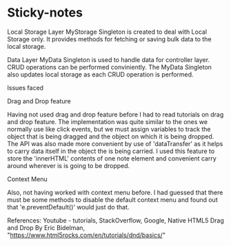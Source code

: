 # Sticky-notes

Local Storage Layer
MyStorage Singleton is created to deal with Local Storage only. It provides methods for fetching or saving bulk data to the local storage.

Data Layer
MyData Singleton is used to handle data for controller layer. CRUD operations can be performed conviniently. The MyData Singleton also updates local storage as each CRUD operation is performed.


Issues faced

Drag and Drop feature

Having not used drag and drop feature before I had to read tutorials on drag and drop feature. The implementation was quite similar to the ones we normally use like click events, but we must assign variables to track the object that is being dragged and the object on which it is being dropped. The API was also made more convenient by use of 'dataTransfer' as it helps to carry data itself in the object the is being carried. I used this feature to store the 'innerHTML' contents of one note element and convenient carry around wherever is is going to be dropped.

Context Menu

Also, not having worked with context menu before. I had guessed that there must be some methods to disable the default context menu and found out that 'e.preventDefault()' would just do that.  



References:
Youtube - tutorials,
StackOverflow,
Google,
Native HTML5 Drag and Drop By Eric Bidelman, "https://www.html5rocks.com/en/tutorials/dnd/basics/"